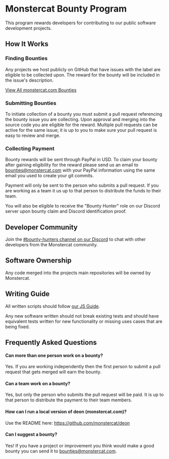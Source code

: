 # Monstercat Bounty Program

This program rewards developers for contributing to our public software
development projects.

## How It Works

### Finding Bounties
Any projects we host publicly on GitHub that have issues with the label are eligible to be collected 
upon. The reward for the bounty will be included in the issue's description.

[View All monstercat.com Bounties](https://github.com/monstercat/deon/issues?utf8=%E2%9C%93&q=is%3Aissue+is%3Aopen+label%3Abounty)

### Submitting Bounties
To initiate collection of a bounty you must submit a pull request referencing
the bounty issue you are collecting. Upon approval and merging into the source
code you are eligible for the reward. Multiple pull requests can be active for
the same issue; it is up to you to make sure your pull request is easy to review
and merge.

### Collecting Payment
Bounty rewards will be sent through PayPal in USD. To claim your bounty after gaining
eligibility for the reward please send us an email to [bounties@monstercat.com](mailto:bounties@monstercat.com) with your PayPal information
using the same email you used to create your git commits.

Payment will only be sent to the person who submits a pull request. If you are working as a team it us up to that person to distribute the funds to their team.

You will also be eligible to receive the "Bounty Hunter" role on our Discord
server upon bounty claim and Discord identification proof.

## Developer Community

Join the [#bounty-hunters channel on our Discord](https://discord.gg/RAx5zTU) to chat with
other developers from the Monstercat community.

## Software Ownership

Any code merged into the projects main repositories will be owned by Monstercat.

## Writing Guide

All written scripts should follow [our JS Guide](https://github.com/monstercat/docs/blob/master/js-guide.md).

Any new software written should not break existing tests and should have
equivalent tests written for new functionality or missing uses cases that are
being fixed.

## Frequently Asked Questions

#### Can more than one person work on a bounty?

Yes. If you are working independently then the first person to submit a pull
request that gets merged will earn the bounty.

#### Can a team work on a bounty?

Yes, but only the person who submits the pull request will be paid. It is up to
that person to distribute the payment to their team members.

#### How can I run a local version of deon (monstercat.com)?

Use the README here: https://github.com/monstercat/deon

#### Can I suggest a bounty?

Yes! If you have a project or improvement you think would make a good bounty you can send it to [bounties@monstercat.com](mailto:bounties@monstercat.com).
